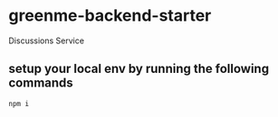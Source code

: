 # greenme-backend-starter

Discussions Service

## setup your local env by running the following commands

```bash
npm i
```
